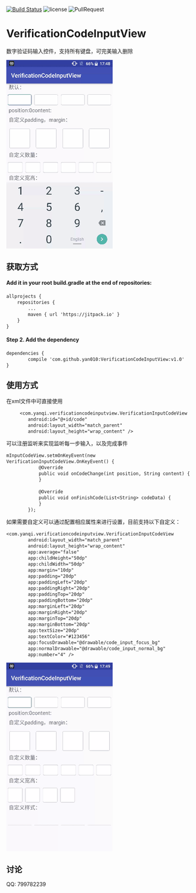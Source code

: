 [![Build Status](https://travis-ci.org/chenenyu/Router.svg?branch=master)](https://travis-ci.org/chenenyu/Router) 
![license](https://img.shields.io/badge/license-Apache%202-yellow.svg) 
![PullRequest](https://img.shields.io/badge/PRs-welcome-brightgreen.svg) 

# VerificationCodeInputView
数字验证码输入控件，支持所有键盘，可完美输入删除

![screenshot](show1.gif)

## 获取方式
#### Add it in your root build.gradle at the end of repositories:

	allprojects {
		repositories {
			...
			maven { url 'https://jitpack.io' }
		}
	}
#### Step 2. Add the dependency

	dependencies {
	        compile 'com.github.yan010:VerificationCodeInputView:v1.0'
	}

## 使用方式

在xml文件中可直接使用
```
     <com.yanqi.verificationcodeinputview.VerificationInputCodeView
        android:id="@+id/code"
        android:layout_width="match_parent"
        android:layout_height="wrap_content" />
```
可以注册监听来实现监听每一步输入，以及完成事件
```
mInputCodeView.setmOnKeyEvent(new VerificationInputCodeView.OnKeyEvent() {
            @Override
            public void onCodeChange(int position, String content) {
            }

            @Override
            public void onFinishCode(List<String> codeData) {
            }
        });
```
如果需要自定义可以通过配置相应属性来进行设置，目前支持以下自定义：
```
<com.yanqi.verificationcodeinputview.VerificationInputCodeView
        android:layout_width="match_parent"
        android:layout_height="wrap_content"
        app:average="false"
        app:childHeight="50dp"
        app:childWidth="50dp"
        app:margin="10dp"
        app:padding="20dp"
        app:paddingLeft="20dp"
        app:paddingRight="20dp"
        app:paddingTop="20dp"
        app:paddingBottom="20dp"
        app:marginLeft="20dp"
        app:marginRight="20dp"
        app:marginTop="20dp"
        app:marginBottom="20dp"
        app:textSize="20dp"
        app:textColor="#123456"
        app:focusDrawable="@drawable/code_input_focus_bg"
        app:normalDrawable="@drawable/code_input_normal_bg"
        app:number="4" />
```

![screenshot](show2.gif)

## 讨论

QQ: 799782239
